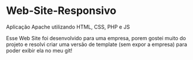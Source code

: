 # Web-Site-Responsivo
 Aplicação Apache utilizando HTML, CSS, PHP e JS
 
 Esse Web Site foi desenvolvido para uma empresa, porem gostei muito do projeto e resolvi criar uma versão de template (sem expor a empresa) para poder
 exibir ela no meu git!